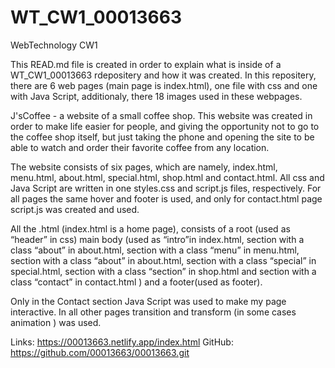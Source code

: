 # WT_CW1_00013663
WebTechnology CW1 

This  READ.md file is created in order to explain what is inside of a WT_CW1_00013663 rdepositery and how it was created. 
In this repositery, there are 6 web pages (main page is index.html), one file with css and one with Java Script, additionaly, there 18 images used in these webpages.

J'sCoffee - a website of a small coffee shop. 
This website was created in order to make life easier for people, and giving the opportunity not to go to the coffee shop itself, but just taking the phone and opening the site to be able to watch and order their favorite coffee from any location.

The website consists of six pages, which are namely, index.html, menu.html, about.html, special.html, shop.html and contact.html. All css and Java Script are written in one styles.css and script.js files, respectively. For all pages the same hover and footer is used, and only for contact.html page script.js was created and used.

All the .html (index.html is a home page), consists of a root (used as “header” in css) main body (used as “intro”in index.html, section with a class “about” in about.html, section with a class “menu” in menu.html, section with a class “about” in about.html, section with a class “special” in special.html, section with a class “section” in shop.html and section with a class “contact” in contact.html ) and a footer(used as footer). 

Only in the Contact section Java Script was used to make my page interactive. In all  other pages transition and transform (in some cases animation ) was used.

Links:
https://00013663.netlify.app/index.html
GitHub:
https://github.com/00013663/00013663.git

